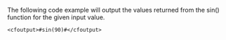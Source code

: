 The following code example will output the values returned from the sin() function for the given input value.

```lucee
<cfoutput>#sin(90)#</cfoutput>
```